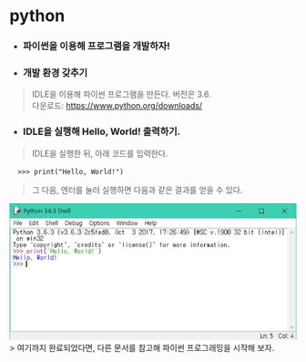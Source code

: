 # python
* ### 파이썬을 이용해 프로그램을 개발하자!
* ### 개발 환경 갖추기
> IDLE을 이용해 파이썬 프로그램을 만든다. 버전은 3.6. <br>
> 다운로드: https://www.python.org/downloads/
* ### IDLE을 실행해 Hello, World! 출력하기.
>IDLE을 실행한 뒤, 아래 코드를 입력한다.

      >>> print("Hello, World!")
>그 다음, 엔터를 눌러 실행하면 다음과 같은 결과를 얻을 수 있다.

  <img src="https://github.com/boringariel/python/blob/master/lecture/image/ex1.JPG?raw=true">
> 여기까지 완료되었다면, 다른 문서를 참고해 파이썬 프로그래밍을 시작해 보자.

